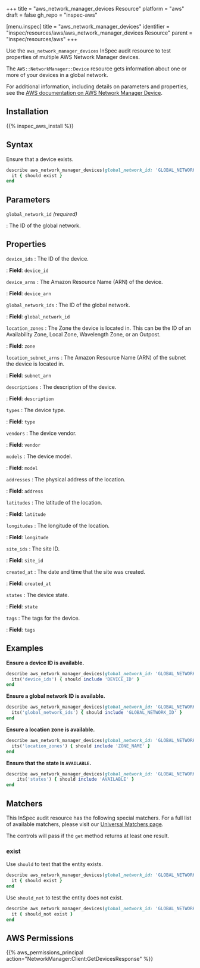 +++
title = "aws_network_manager_devices Resource"
platform = "aws"
draft = false
gh_repo = "inspec-aws"

[menu.inspec]
title = "aws_network_manager_devices"
identifier = "inspec/resources/aws/aws_network_manager_devices Resource"
parent = "inspec/resources/aws"
+++

Use the `aws_network_manager_devices` InSpec audit resource to test properties of multiple AWS Network Manager devices.

The `AWS::NetworkManager::Device` resource gets information about one or more of your devices in a global network.

For additional information, including details on parameters and properties, see the [AWS documentation on AWS Network Manager Device](https://docs.aws.amazon.com/AWSCloudFormation/latest/UserGuide/aws-resource-networkmanager-device.html).

## Installation

{{% inspec_aws_install %}}

## Syntax

Ensure that a device exists.

```ruby
describe aws_network_manager_devices(global_network_id: 'GLOBAL_NETWORK_ID') do
  it { should exist }
end
```

## Parameters

`global_network_id` _(required)_

: The ID of the global network.

## Properties

`device_ids`
: The ID of the device.

: **Field**: `device_id`

`device_arns`
: The Amazon Resource Name (ARN) of the device.

: **Field**: `device_arn`

`global_network_ids`
: The ID of the global network.

: **Field**: `global_network_id`

`location_zones`
: The Zone the device is located in. This can be the ID of an Availability Zone, Local Zone, Wavelength Zone, or an Outpost.

: **Field**: `zone`

`location_subnet_arns`
: The Amazon Resource Name (ARN) of the subnet the device is located in.

: **Field**: `subnet_arn`

`descriptions`
: The description of the device.

: **Field**: `description`

`types`
: The device type.

: **Field**: `type`

`vendors`
: The device vendor.

: **Field**: `vendor`

`models`
: The device model.

: **Field**: `model`

`addresses`
: The physical address of the location.

: **Field**: `address`

`latitudes`
: The latitude of the location.

: **Field**: `latitude`

`longitudes`
: The longitude of the location.

: **Field**: `longitude`

`site_ids`
: The site ID.

: **Field**: `site_id`

`created_at`
: The date and time that the site was created.

: **Field**: `created_at`

`states`
: The device state.

: **Field**: `state`

`tags`
: The tags for the device.

: **Field**: `tags`

## Examples

**Ensure a device ID is available.**

```ruby
describe aws_network_manager_devices(global_network_id: 'GLOBAL_NETWORK_ID') do
  its('device_ids') { should include 'DEVICE_ID' }
end
```

**Ensure a global network ID is available.**

```ruby
describe aws_network_manager_devices(global_network_id: 'GLOBAL_NETWORK_ID') do
  its('global_network_ids') { should include 'GLOBAL_NETWORK_ID' }
end
```

**Ensure a location zone is available.**

```ruby
describe aws_network_manager_devices(global_network_id: 'GLOBAL_NETWORK_ID') do
  its('location_zones') { should include 'ZONE_NAME' }
end
```

**Ensure that the state is `AVAILABLE`.**

```ruby
describe aws_network_manager_devices(global_network_id: 'GLOBAL_NETWORK_ID') do
    its('states') { should include 'AVAILABLE' }
end
```

## Matchers

This InSpec audit resource has the following special matchers. For a full list of available matchers, please visit our [Universal Matchers page](https://www.inspec.io/docs/reference/matchers/).

The controls will pass if the `get` method returns at least one result.

### exist

Use `should` to test that the entity exists.

```ruby
describe aws_network_manager_devices(global_network_id: 'GLOBAL_NETWORK_ID') do
  it { should exist }
end
```

Use `should_not` to test the entity does not exist.

```ruby
describe aws_network_manager_devices(global_network_id: 'GLOBAL_NETWORK_ID') do
  it { should_not exist }
end
```

## AWS Permissions

{{% aws_permissions_principal action="NetworkManager:Client:GetDevicesResponse" %}}
